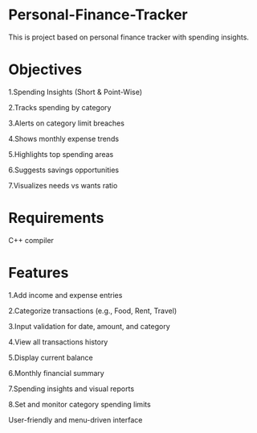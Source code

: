 # Personal-Finance-Tracker
This is project based on personal finance tracker with spending insights.

# Objectives
1.Spending Insights (Short & Point-Wise)

2.Tracks spending by category

3.Alerts on category limit breaches

4.Shows monthly expense trends

5.Highlights top spending areas

6.Suggests savings opportunities

7.Visualizes needs vs wants ratio

# Requirements
C++ compiler

# Features
1.Add income and expense entries

2.Categorize transactions (e.g., Food, Rent, Travel)

3.Input validation for date, amount, and category

4.View all transactions history

5.Display current balance

6.Monthly financial summary

7.Spending insights and visual reports

8.Set and monitor category spending limits

User-friendly and menu-driven interface
